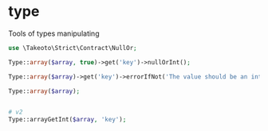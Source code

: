 # type
Tools of types manipulating

```php
use \Takeoto\Strict\Contract\NullOr;

Type::array($array, true)->get('key')->nullOrInt();

Type::array($array)->get('key')->errorIfNot('The value should be an int.')->int();

Type::array($array);


# v2
Type::arrayGetInt($array, 'key');
```